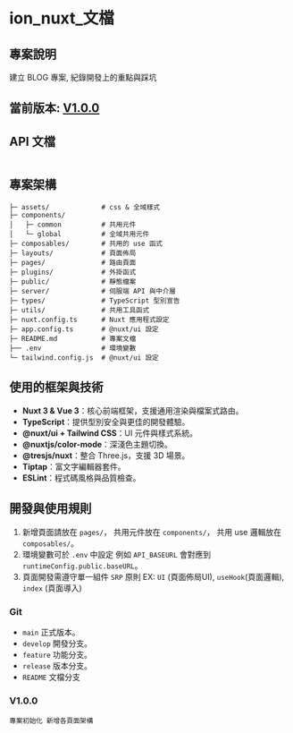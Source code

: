 # ion_nuxt_文檔
## 專案說明
建立 BLOG 專案,  紀錄開發上的重點與踩坑

## 當前版本: [V1.0.0](###V1.0.0)

## API 文檔
```
```

## 專案架構

```
├─ assets/             # css & 全域樣式
├─ components/        
│   ├─ common          # 共用元件
│   └─ global          # 全域共用元件
├─ composables/        # 共用的 use 函式
├─ layouts/            # 頁面佈局
├─ pages/              # 路由頁面
├─ plugins/            # 外掛函式
├─ public/             # 靜態檔案
├─ server/             # 伺服端 API 與中介層
├─ types/              # TypeScript 型別宣告
├─ utils/              # 共用工具函式
├─ nuxt.config.ts      # Nuxt 應用程式設定
├─ app.config.ts       # @nuxt/ui 設定
├─ README.md           # 專案文檔
├── .env               # 環境變數
└─ tailwind.config.js  # @nuxt/ui 設定
```

## 使用的框架與技術

- **Nuxt 3 & Vue 3**：核心前端框架，支援通用渲染與檔案式路由。
- **TypeScript**：提供型別安全與更佳的開發體驗。
- **@nuxt/ui + Tailwind CSS**：UI 元件與樣式系統。
- **@nuxtjs/color-mode**：深淺色主題切換。
- **@tresjs/nuxt**：整合 Three.js，支援 3D 場景。
- **Tiptap**：富文字編輯器套件。
- **ESLint**：程式碼風格與品質檢查。

## 開發與使用規則
1. 新增頁面請放在 `pages/`，
   共用元件放在 `components/`，
   共用 use 邏輯放在 `composables/`。
2. 環境變數可於 `.env` 中設定
   例如 `API_BASEURL` 會對應到 `runtimeConfig.public.baseURL`。
3. 頁面開發需遵守單一組件 `SRP` 原則 
   EX: `UI` (頁面佈局UI), `useHook`(頁面邏輯), `index` (頁面導入)

### Git

- `main` 正式版本。
- `develop` 開發分支。
- `feature` 功能分支。
- `release` 版本分支。
- `README` 文檔分支


### V1.0.0

```
專案初始化 新增各頁面架構
```
